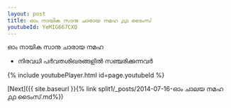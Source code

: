```yaml
---
layout: post
title: ഓം നായിക സാനു ചാരായ നമഹ ൧൧ ടൈംസ്
youtubeId: YeMIG667CXQ
---
```

 
 
 ഓം നായിക സാനു ചാരായ നമഹ 
 
 -  നിരവധി പർവതശിഖരങ്ങളിൽ സഞ്ചരിക്കുന്നവർ 
 
  
 
  
 
 
 
 
 
 


{% include youtubePlayer.html id=page.youtubeId %}
 
[Next]({{ site.baseurl }}{% link  split1/_posts/2014-07-16-ഓം ചാലയ നമഹ ൧൧ ടൈംസ്.md%})
 
